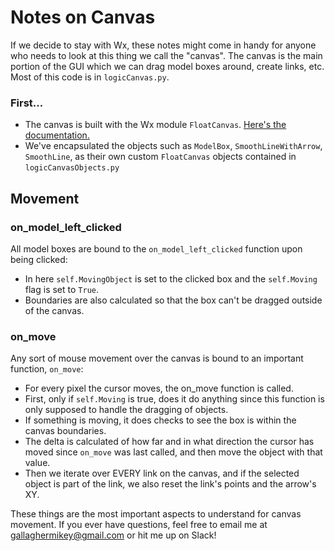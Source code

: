 # Notes on Canvas
If we decide to stay with Wx, these notes might come in handy for anyone who needs to look at this thing we call the "canvas". The canvas is the main portion of the GUI which we can drag model boxes around, create links, etc. Most of this code is in `logicCanvas.py`.

### First...

* The canvas is built with the Wx module `FloatCanvas`. [Here's the documentation.](http://wxpython.org/Phoenix/docs/html/lib.floatcanvas.FloatCanvas.html)
* We've encapsulated the objects such as `ModelBox`, `SmoothLineWithArrow`, `SmoothLine`, as their own custom `FloatCanvas` objects contained in `logicCanvasObjects.py`

## Movement

### on_model_left_clicked
All model boxes are bound to the `on_model_left_clicked` function upon being clicked:

* In here `self.MovingObject` is set to the clicked box and the `self.Moving` flag is set to `True`.
* Boundaries are also calculated so that the box can't be dragged outside of the canvas.

### on_move
Any sort of mouse movement over the canvas is bound to an important function, `on_move`:

* For every pixel the cursor moves, the on_move function is called.
* First, only if `self.Moving` is true, does it do anything since this function is only supposed to handle the dragging of objects.
* If something is moving, it does checks to see the box is within the canvas boundaries.
* The delta is calculated of how far and in what direction the cursor has moved since `on_move` was last called, and then move the object with that value.
* Then we iterate over EVERY link on the canvas, and if the selected object is part of the link, we also reset the link's points and the arrow's XY.

These things are the most important aspects to understand for canvas movement. If you ever have questions, feel free to email me at gallaghermikey@gmail.com or hit me up on Slack!